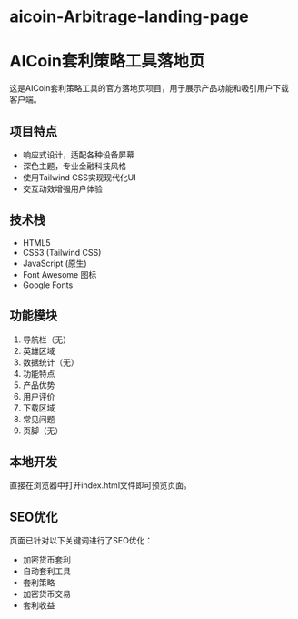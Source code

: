 # aicoin-Arbitrage-landing-page

# AICoin套利策略工具落地页

这是AICoin套利策略工具的官方落地页项目，用于展示产品功能和吸引用户下载客户端。

## 项目特点

- 响应式设计，适配各种设备屏幕
- 深色主题，专业金融科技风格
- 使用Tailwind CSS实现现代化UI
- 交互动效增强用户体验

## 技术栈

- HTML5
- CSS3 (Tailwind CSS)
- JavaScript (原生)
- Font Awesome 图标
- Google Fonts

## 功能模块

1. 导航栏（无）
2. 英雄区域
3. 数据统计（无）
4. 功能特点
5. 产品优势
6. 用户评价
7. 下载区域
8. 常见问题
9. 页脚（无）

## 本地开发

直接在浏览器中打开index.html文件即可预览页面。

## SEO优化

页面已针对以下关键词进行了SEO优化：
- 加密货币套利
- 自动套利工具
- 套利策略
- 加密货币交易
- 套利收益

